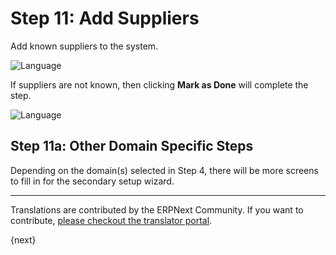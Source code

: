 # Step 11: Add Suppliers

Add known suppliers to the system.

<img alt="Language" class="screenshot" src="{{docs_base_url}}/assets/img/setup-wizard/step-11.png">

If suppliers are not known, then clicking **Mark as Done** will complete the step.

<img alt="Language" class="screenshot" src="{{docs_base_url}}/assets/img/setup-wizard/step-11a.png"> 


## Step 11a: Other Domain Specific Steps

Depending on the domain(s) selected in Step 4, there will be more screens to fill in for the secondary setup wizard.

---

Translations are contributed by the ERPNext Community. If you want to contribute, [please checkout the translator portal](https://translate.erpnext.com).

{next}
